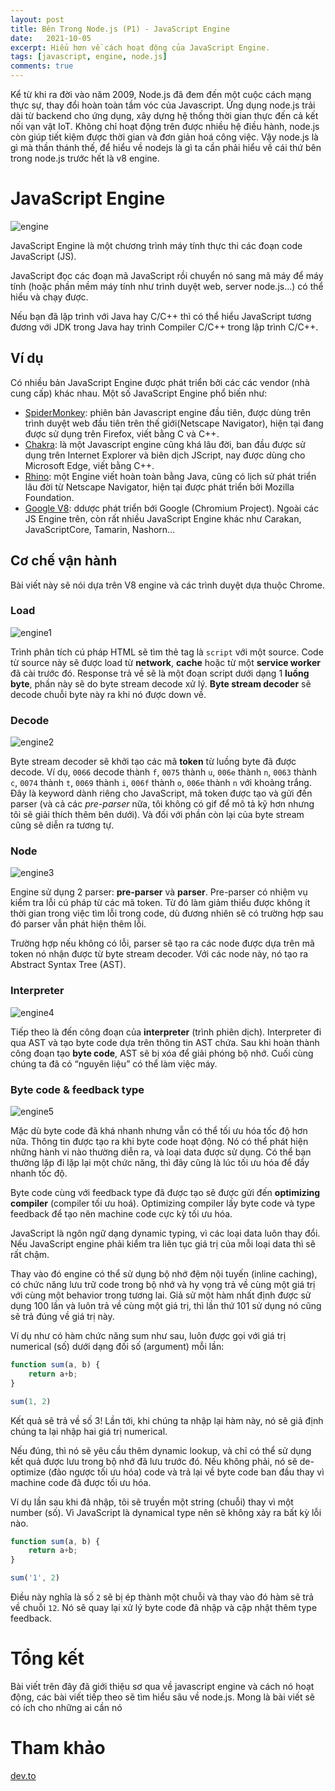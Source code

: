 ```yaml
---
layout: post
title: Bên Trong Node.js (P1) - JavaScript Engine
date:   2021-10-05
excerpt: Hiểu hơn về cách hoạt động của JavaScript Engine.
tags: [javascript, engine, node.js]
comments: true
---
```


Kể từ khi ra đời vào năm 2009, Node.js đã đem đến một cuộc cách mạng thực sự, thay đổi hoàn toàn tầm vóc của Javascript. Ứng dụng node.js trải dài từ backend cho ứng dụng, xây dựng hệ thống thời gian thực đến cả kết nối vạn vật IoT. Không chỉ hoạt động trên được nhiều hệ điều hành, node.js còn giúp tiết kiệm được thời gian và đơn giản hoá công việc. Vậy node.js là gì mà thần thánh thế, để hiểu về nodejs là gì ta cần phải hiểu về cái thứ bên trong node.js trước hết là v8 engine.

# JavaScript Engine

![engine](https://github.com/Ren0503/moon/blob/master/assets/img/javascript/engine.png?raw=true)

JavaScript Engine là một chương trình máy tính thực thi các đoạn code JavaScript (JS).

JavaScript đọc các đoạn mã JavaScript rồi chuyển nó sang mã máy để máy tính (hoặc phần mềm máy tính như trình duyệt web, server node.js…) có thể hiểu và chạy được.

Nếu bạn đã lập trình với Java hay C/C++ thì có thể hiểu JavaScript tương đương với JDK trong Java hay trình Compiler C/C++ trong lập trình C/C++.

## Ví dụ

Có nhiều bản JavaScript Engine được phát triển bởi các các vendor (nhà cung cấp) khác nhau. Một số JavaScript Engine phổ biến như:

- [SpiderMonkey](https://en.wikipedia.org/wiki/SpiderMonkey): phiên bản Javascript engine đầu tiên, được dùng trên trình duyệt web đầu tiên trên thế giới(Netscape Navigator), hiện tại đang được sử dụng trên Firefox, viết bằng C và C++.
- [Chakra](https://en.wikipedia.org/wiki/Chakra_(JavaScript_engine)): là một Javascript engine cũng khá lâu đời, ban đầu được sử dụng trên Internet Explorer và biên dịch JScript, nay được dùng cho Microsoft Edge, viết bằng C++.
- [Rhino](https://en.wikipedia.org/wiki/Rhino_(JavaScript_engine)): một Engine viết hoàn toàn bằng Java, cũng có lịch sử phát triển lâu đời từ Netscape Navigator, hiện tại được phát triển bởi Mozilla Foundation.
- [Google V8](https://en.wikipedia.org/wiki/V8_(JavaScript_engine)): ddược phát triển bới Google (Chromium Project).
Ngoài các JS Engine trên, còn rất nhiều JavaScript Engine khác như Carakan, JavaScriptCore, Tamarin, Nashorn…

## Cơ chế vận hành

Bài viết này sẽ nói dựa trên V8 engine và các trình duyệt dựa thuộc Chrome.

### Load

![engine1](https://github.com/Ren0503/moon/blob/master/assets/img/javascript/engine1.gif?raw=true)

Trình phân tích cú pháp HTML sẽ tìm thẻ tag là `script` với một source. Code từ source này sẽ được load từ **network**, **cache** hoặc từ một **service worker** đã cài trước đó. Response trả về sẽ là một đoạn script dưới dạng 1 **luồng byte**, phần này sẽ do byte stream decode xử lý. **Byte stream decoder** sẽ decode chuỗi byte này ra khi nó được down về.

### Decode

![engine2](https://github.com/Ren0503/moon/blob/master/assets/img/javascript/engine2.gif?raw=true)

Byte stream decoder sẽ khởi tạo các mã **token** từ luồng byte đã được decode. Ví dụ, `0066` decode thành `f`, `0075` thành `u`, `006e` thành `n`, `0063` thành `c`, `0074` thành `t`, `0069` thành `i`, `006f` thành `o`, `006e` thành `n` với khoảng trắng. Đây là keyword dành riêng cho JavaScript, mã token được tạo và gửi đến parser (và cả các *pre-parser* nữa, tôi không có gif để mô tả kỹ hơn nhưng tôi sẽ giải thích thêm bên dưới). Và đối với phần còn lại của byte stream cũng sẽ diễn ra tương tự.

### Node

![engine3](https://github.com/Ren0503/moon/blob/master/assets/img/javascript/engine3.gif?raw=true)

Engine sử dụng 2 parser: **pre-parser** và **parser**. Pre-parser có nhiệm vụ kiểm tra lỗi cú pháp từ các mã token. Từ đó làm giảm thiểu được không ít thời gian trong việc tìm lỗi trong code, dù đương nhiên sẽ có trường hợp sau đó parser vẫn phát hiện thêm lỗi. 

Trường hợp nếu không có lỗi, parser sẽ tạo ra các node được dựa trên mã token nó nhận được từ byte stream decoder. Với các node này, nó tạo ra Abstract Syntax Tree (AST).

### Interpreter 

![engine4](https://github.com/Ren0503/moon/blob/master/assets/img/javascript/engine4.gif?raw=true)

Tiếp theo là đến công đoạn của **interpreter** (trình phiên dịch). Interpreter đi qua AST và tạo byte code dựa trên thông tin AST chứa. Sau khi hoàn thành công đoạn tạo **byte code**, AST sẽ bị xóa để giải phóng bộ nhớ. Cuối cùng chúng ta đã có “nguyên liệu” có thể làm việc máy.

### Byte code & feedback type

![engine5](https://github.com/Ren0503/moon/blob/master/assets/img/javascript/engine5.gif?raw=true)

Mặc dù byte code đã khá nhanh nhưng vẫn có thể tối ưu hóa tốc độ hơn nữa. Thông tin được tạo ra khi byte code hoạt động. Nó có thể phát hiện những hành vi nào thường diễn ra, và loại data được sử dụng. Có thể bạn thường lặp đi lặp lại một chức năng, thì đây cũng là lúc tối ưu hóa để đẩy nhanh tốc độ.

Byte code cùng với feedback type đã được tạo sẽ được gửi đến **optimizing compiler** (compiler tối ưu hoá). Optimizing compiler lấy byte code và type feedback để tạo nên machine code cực kỳ tối ưu hóa.

JavaScript là ngôn ngữ dạng dynamic typing, vì các loại data luôn thay đổi. Nếu JavaScript engine phải kiểm tra liên tục giá trị của mỗi loại data thì sẽ rất chậm. 

Thay vào đó engine có thể sử dụng bộ nhớ đệm nội tuyến (inline caching), có chức năng lưu trữ code trong bộ nhớ và hy vọng trả về cùng một giá trị với cùng một behavior trong tương lai. Giả sử một hàm nhất định được sử dụng 100 lần và luôn trả về cùng một giá trị, thì lần thứ 101 sử dụng nó cũng sẽ trả đúng về giá trị này.

Ví dụ như có hàm chức năng sum như sau, luôn được gọi với giá trị numerical (số) dưới dạng đối số (argument) mỗi lần:

```javascript
function sum(a, b) {
    return a+b;
}

sum(1, 2)
```

Kết quả sẽ trả về số 3! Lần tới, khi chúng ta nhập lại hàm này, nó sẽ giả định chúng ta lại nhập hai giá trị numerical.

Nếu đúng, thì nó sẽ yêu cầu thêm dynamic lookup, và chỉ có thể sử dụng kết quả được lưu trong bộ nhớ đã lưu trước đó. Nếu không phải, nó sẽ de-optimize (đảo ngược tối ưu hóa) code và trả lại về byte code ban đầu thay vì machine code đã được tối ưu hóa.

Ví dụ lần sau khi đã nhập, tôi sẽ truyền một string (chuỗi) thay vì một number (số). Vì JavaScript là dynamical type nên sẽ không xảy ra bất kỳ lỗi nào.

```javascript
function sum(a, b) {
    return a+b;
}

sum('1', 2)
```

Điều này nghĩa là số `2` sẽ bị ép thành một chuỗi và thay vào đó hàm sẽ trả về chuỗi `12`. Nó sẽ quay lại xử lý byte code đã nhập và cập nhật thêm type feedback.

# Tổng kết

Bài viết trên đây đã giới thiệu sơ qua về javascript engine và cách nó hoạt động, các bài viết tiếp theo sẽ tìm hiểu sâu về node.js. Mong là bài viết sẽ có ích cho những ai cần nó

# Tham khảo

[dev.to](https://dev.to/lydiahallie/javascript-visualized-the-javascript-engine-4cdf)
